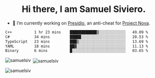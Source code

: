 <h1 align="center">Hi there, I am Samuel Siviero.</h1>

- 🔭 I’m currently working on [Presidio](https://presidio.ac), an anti-cheat for [Project Nova](https://discord.gg/novafn).

<!--START_SECTION:waka-->

```txt
C++          1 hr 23 mins    ████████████▒░░░░░░░░░░░░   49.09 %
C#           34 mins         █████░░░░░░░░░░░░░░░░░░░░   20.53 %
TypeScript   23 mins         ███▒░░░░░░░░░░░░░░░░░░░░░   13.69 %
YAML         18 mins         ██▓░░░░░░░░░░░░░░░░░░░░░░   11.13 %
Binary       6 mins          █░░░░░░░░░░░░░░░░░░░░░░░░   03.65 %
```

<!--END_SECTION:waka-->

<p><img align="left" src="https://github-readme-stats.vercel.app/api/top-langs?username=samuelsiv&show_icons=true&locale=en&layout=compact&theme=radical" alt="samuelsiv" /></p>

<p>&nbsp;<img align="center" src="https://github-readme-stats.vercel.app/api?username=samuelsiv&show_icons=true&locale=en&theme=radical" alt="samuelsiv" /></p>
<p align="left"> <img src="https://komarev.com/ghpvc/?username=samuelsiv&label=Profile%20views&color=0e75b6&style=flat" alt="samuelsiv" /> </p>
